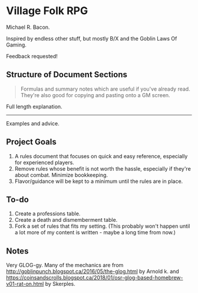 # Village Folk RPG

Michael R. Bacon. 

Inspired by endless other stuff, but mostly B/X and the Goblin Laws Of Gaming.

Feedback requested!

## Structure of Document Sections

> Formulas and summary notes which are useful if you've already read. They're also good for copying and pasting onto a GM screen.

Full length explanation.

------

Examples and advice.

## Project Goals

1. A rules document that focuses on quick and easy reference, especially for experienced players.
2. Remove rules whose benefit is not worth the hassle, especially if they're about combat. Minimize bookkeeping.
3. Flavor/guidance will be kept to a minimum until the rules are in place.

## To-do

1. Create a professions table.
2. Create a death and dismemberment table.
3. Fork a set of rules that fits my setting. (This probably won't happen until a lot more of my content is written - maybe a long time from now.)

## Notes

Very GLOG-gy. Many of the mechanics are from http://goblinpunch.blogspot.ca/2016/05/the-glog.html by Arnold k. and https://coinsandscrolls.blogspot.ca/2018/01/osr-glog-based-homebrew-v01-rat-on.html by Skerples. 


